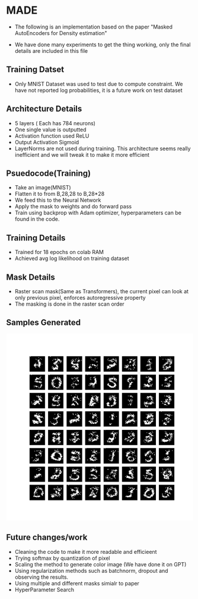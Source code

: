# MADE

* The following is an implementation based on the paper "Masked AutoEncoders for Density estimation"

* We have done many experiments to get the thing working, only the final details are included in this file

## Training Datset
* Only MNIST Dataset was used to test due to compute constraint. We have not reported log probabilities, it is a future work on test dataset

## Architecture Details
* 5 layers ( Each has 784 neurons)
* One single value is outputted
* Activation function used ReLU
* Output Activation Sigmoid
* LayerNorms are not used during training. This architecture seems really inefficient and we will tweak it to make it more efficient


## Psuedocode(Training)
* Take an image(MNIST)
* Flatten it to from B,28,28 to B,28*28
* We feed this to the Neural Network
* Apply the mask to weights and do forward pass
* Train using backprop with Adam optimizer, hyperparameters can be found in the code.

## Training Details
* Trained for 18 epochs on colab RAM
* Achieved avg log likelihood on training dataset

## Mask Details
* Raster scan mask(Same as Transformers), the current pixel can look at only previous pixel, enforces autoregressive property
* The masking is done in the raster scan order 

## Samples Generated
 ![Samples](sample.jpeg)
 
## Future changes/work
* Cleaning the code to make it more readable and efficieent
* Trying softmax by quantization of pixel
* Scaling the method to generate color image (We have done it on GPT)
* Using regularization methods such as batchnorm, dropout and observing the results.
* Using multiple and different masks simialr to paper
* HyperParameter Search
